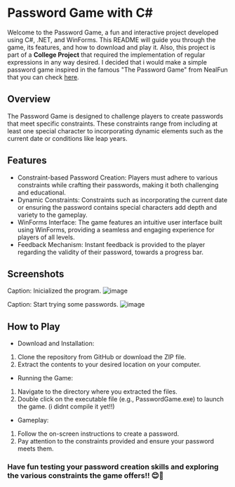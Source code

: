 # Password Game with C#
Welcome to the Password Game, a fun and interactive project developed using C#, .NET, and WinForms. This README will guide you through the game, its features, and how to download and play it.
Also, this project is part of a **College Project** that required the implementation of regular expressions in any way desired.
I decided that i would make a simple password game inspired in the famous "The Password Game" from NealFun that you can check [here](https://neal.fun/password-game/).

## Overview
The Password Game is designed to challenge players to create passwords that meet specific constraints. 
These constraints range from including at least one special character to incorporating dynamic elements such as the current date or conditions like leap years.

## Features
- Constraint-based Password Creation: Players must adhere to various constraints while crafting their passwords, making it both challenging and educational.
- Dynamic Constraints: Constraints such as incorporating the current date or ensuring the password contains special characters add depth and variety to the gameplay.
- WinForms Interface: The game features an intuitive user interface built using WinForms, providing a seamless and engaging experience for players of all levels.
- Feedback Mechanism: Instant feedback is provided to the player regarding the validity of their password, towards a progress bar.

## Screenshots

Caption: Inicialized the program.
![image](https://github.com/gtadayukey/PasswordGameWinformsApp/assets/100155376/a7f1d9a4-faac-4242-b54b-39f7f2f8066b)

Caption: Start trying some passwords.
![image](https://github.com/gtadayukey/PasswordGameWinformsApp/assets/100155376/c3d6fc6c-7227-4e58-8cc8-60d2eb412a37)

## How to Play
- Download and Installation:
1. Clone the repository from GitHub or download the ZIP file.
2. Extract the contents to your desired location on your computer.
   
- Running the Game:
1. Navigate to the directory where you extracted the files.
2. Double click on the executable file (e.g., PasswordGame.exe) to launch the game. (i didnt compile it yet!!)
   
- Gameplay:
1. Follow the on-screen instructions to create a password.
2. Pay attention to the constraints provided and ensure your password meets them.

### Have fun testing your password creation skills and exploring the various constraints the game offers!! 😊🤙
